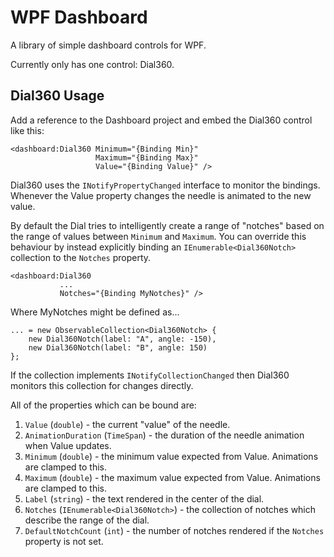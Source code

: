 # WPF Dashboard

A library of simple dashboard controls for WPF.

Currently only has one control: Dial360.

## Dial360 Usage

Add a reference to the Dashboard project and embed the Dial360 control like this:

    <dashboard:Dial360 Minimum="{Binding Min}"
                       Maximum="{Binding Max}"
                       Value="{Binding Value}" />

Dial360 uses the `INotifyPropertyChanged` interface to monitor the bindings. 
Whenever the Value property changes the needle is animated to the new value.

By default the Dial tries to intelligently create a range of "notches" based on 
the range of values between `Minimum` and `Maximum`. You can override this behaviour
by instead explicitly binding an `IEnumerable<Dial360Notch>` collection to the `Notches`
property.

    <dashboard:Dial360 
               ...
               Notches="{Binding MyNotches}" />

Where MyNotches might be defined as...

    ... = new ObservableCollection<Dial360Notch> {
        new Dial360Notch(label: "A", angle: -150),
        new Dial360Notch(label: "B", angle: 150)
    };

If the collection implements `INotifyCollectionChanged` then Dial360 monitors this collection
for changes directly.

All of the properties which can be bound are:

1. `Value` (`double`) - the current "value" of the needle.
2. `AnimationDuration` (`TimeSpan`) - the duration of the needle animation when Value updates.
3. `Minimum` (`double`) - the minimum value expected from Value. Animations are clamped to this.
4. `Maximum` (`double`) - the maximum value expected from Value. Animations are clamped to this.
5. `Label` (`string`) - the text rendered in the center of the dial. 
6. `Notches` (`IEnumerable<Dial360Notch>`) - the collection of notches which describe the range of the dial.
7. `DefaultNotchCount` (`int`) - the number of notches rendered if the `Notches` property is not set.
